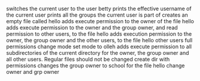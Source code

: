 switches the current user to the user betty
 prints the effective username of the current user
prints all the groups the current user is part of
creates an empty file called hello
adds execute permission to the owner of the file hello
adds execute permission to the owner and the group owner, and read permission to other users, to the file hello
adds execution permission to the owner, the group owner and the other users, to the file hello
other users full permissions
change mode
set mode to olleh
adds execute permission to all subdirectories of the current directory for the owner, the group owner and all other users. Regular files should not be changed
create dir with permissions
changes the group owner to school for the file hello
change owner and grp owner
